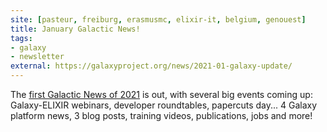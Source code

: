 ```yaml
---
site: [pasteur, freiburg, erasmusmc, elixir-it, belgium, genouest]
title: January Galactic News!
tags: 
- galaxy
- newsletter
external: https://galaxyproject.org/news/2021-01-galaxy-update/
---
```


The [first Galactic News of 2021](https://galaxyproject.org/news/2021-01-galaxy-update/) is out, with several big events coming up: Galaxy-ELIXIR webinars, developer roundtables, papercuts day... 4 Galaxy platform news, 3 blog posts, training videos, publications, jobs and more! 